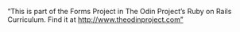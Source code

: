 “This is part of the Forms Project in The Odin Project’s Ruby on Rails Curriculum. Find it at http://www.theodinproject.com”